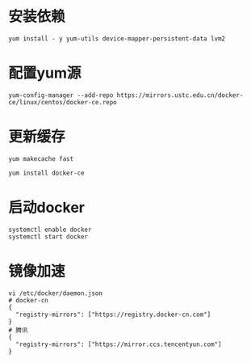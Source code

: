 # 安装依赖
```shell
yum install - y yum-utils device-mapper-persistent-data lvm2
```

# 配置yum源
```shell
yum-config-manager --add-repo https://mirrors.ustc.edu.cn/docker-ce/linux/centos/docker-ce.repo
```

# 更新缓存
```shell
yum makecache fast

yum install docker-ce
```

# 启动docker
```shell
systemctl enable docker
systemctl start docker
```

# 镜像加速
```shell
vi /etc/docker/daemon.json
# docker-cn
{
  "registry-mirrors": ["https://registry.docker-cn.com"]
}
# 腾讯
{
  "registry-mirrors": ["https://mirror.ccs.tencentyun.com"]
}
```